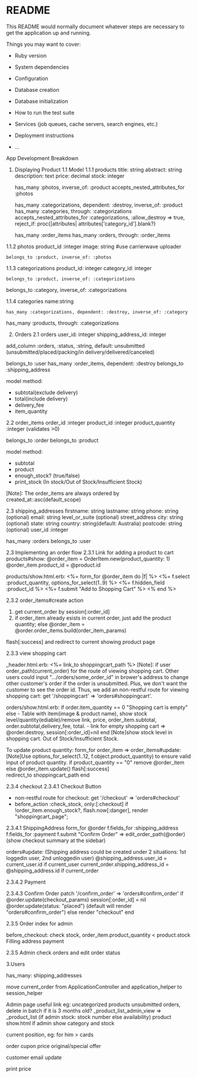# README

This README would normally document whatever steps are necessary to get the
application up and running.

Things you may want to cover:

* Ruby version

* System dependencies

* Configuration

* Database creation

* Database initialization

* How to run the test suite

* Services (job queues, cache servers, search engines, etc.)

* Deployment instructions

* ...

App Development Breakdown

1. Displaying Product
1.1 Model
1.1.1 products
   title: string
   abstract: string
   description: text
   price: decimal
   stock: integer

   has_many :photos, inverse_of: :product
   accepts_nested_attributes_for :photos

   has_many :categorizations, dependent: :destroy, inverse_of: :product
  has_many :categories, through: :categorizations
  accepts_nested_attributes_for :categorizations, :allow_destroy => true, reject_if: proc{|attributes| attributes['category_id'].blank?}
   
   has_many :order_items
   has_many :orders, through: :order_items
   

1.1.2 photos
  	product_id :integer
    image: string #use carrierwave uploader

    belongs_to :product, inverse_of: :photos

1.1.3 categorizations
	product_id: integer
	category_id: integer

	belongs_to :product, inverse_of: :categorizations
  belongs_to :category, inverse_of: :categorizations

1.1.4 categories
	name:string

	has_many :categorizations, dependent: :destroy, inverse_of: :category
  has_many :products, through: :categorizations


2. Orders
2.1 orders
  user_id: integer
  shipping_address_id: integer
  
  add_column :orders, :status, :string, default: unsubmitted
  (unsubmitted/placed/packing/in delivery/delivered/canceled)

  belongs_to :user
  has_many :order_items, dependent: :destroy
  belongs_to :shipping_address

  model method: 
  - subtotal(exclude delivery)
  - total(include delivery)
  - delivery_fee
  - item_quantity


2.2 order_items
  order_id :integer
  product_id :integer
  product_quantity :integer (validates >0)

  belongs_to :order
  belongs_to :product

  model method: 
  - subtotal
  - product
  - enough_stock? (true/false)
  - print_stock (In stock/Out of Stock/Insufficient Stock)

  [Note]: The order_items are always ordered by created_at::asc(default_scope)

2.3 shipping_addresses
  firstname: string
  lastname: string
  phone: string (optional)
  email: string
  level_or_suite (optional)
  street_address
  city: string (optional)
  state: string
  country: string(default: Australia)
  postcode: string (optional)
  user_id :integer

  has_many :orders
  belongs_to :user

2.3 Implementing an order flow
2.3.1  Link for adding a product to cart
  products#show:
  @order_item = OrderItem.new(product_quantity: 1)
  @order_item.product_id = @product.id

  products/show.html.erb:
        <%= form_for @order_item do |f| %>
          <%= f.select :product_quantity, options_for_select(1..9) %>
          <%= f.hidden_field :product_id %>
          <%= f.submit "Add to Shopping Cart" %>
        <% end %> 

2.3.2  order_items#create action
  1. get current_order by session[:order_id]
  2. if order_item already esists in current order, just add the product quantity;
  else @order_item = @order.order_items.build(order_item_params)

  flash[:success] and redirect to current showing product page

2.3.3 view shopping cart

  _header.html.erb:  <%= link_to shoppingcart_path %>
  [Note]: if user order_path(current_order) for the route of viewing shopping cart. Other users could input ".../orders/some_order_id" in brower's address to change other customer's order if the order is unsubmitted. Plus, we don't want the customer to see the order id. Thus, we add an non-restful route for viewing shopping cart: get '/shoppingcart' => 'orders#shoppingcart'.
  
  orders/show.html.erb:
  if order.item_quantity == 0
    "Shopping cart is empty"
  else
    - Table with item(image & product name), show stock level/quantity(ediable)/remove link, price, order_item.subtotal, order.subtotal,delivery_fee, total.
    - link for empty shopping cart => @order.destroy, session[:order_id]=nil
  end
  [Note]show stock level in shopping cart. Out of Stock/Insufficient Stock.

  To update product quantity:
  form_for order_item => order_items#update:
  [Note]Use options_for_select(1..12, f.object.product_quantity) to ensure valid input of product quantity.
  if product_quantity == "0" remove @order_item
  else
    @order_item.update()
    flash[:success]    
    redirect_to shoppingcart_path
  end

2.3.4 checkout
2.3.4.1 Checkout Button
  - non-restful route for checkout: get '/checkout' => 'orders#checkout'
  - before_action :check_stock, only:[:checkout] 
  if !order_item.enough_stock?, flash.now[:danger], render "shoppingcart_page"; 
    

2.3.4.1 ShippingAddress
  form_for @order
  f.fields_for :shipping_address
  f.fields_for :payment
  f.submit "Confirm Order" => edit_order_path(@order)
  (show checkout summary at the sidebar)

  orders#update:
  (Shipping address could be created under 2 situations: 1st loggedin user, 2nd unloggedin user)
  @shipping_address.user_id = current_user.id if current_user
  current_order.shipping_address_id = @shipping_address.id if current_order


2.3.4.2 Payment

2.3.4.3 Confirm Order
  patch '/confirm_order' => 'orders#confirm_order'
  if @order.update(checkout_params)
      session[:order_id] = nil
      @order.update(status: "placed")
      (default will render "orders#confirm_order")
  else
      render "checkout" 
  end


2.3.5 Order index for admin


  before_checkout: check stock, order_item.product_quantity < product.stock
  Filling address
  payment
  

2.3.5 Admin check orders and edit order status

3.Users

  has_many: shipping_addresses

move current_order from ApplicationController and application_helper to session_helper


Admin page useful link eg: uncategorized products
unsubmitted orders, delete in batch if it is 3 months old?
_product_list_admin_view => _product_list (if admin stock: stock number else availability)
product show.html if admin show category and stock

current position, eg: for him > cards

order cupon
price original/special offer

customer email update


print price





